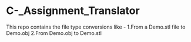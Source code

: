 # C-_Assignment_Translator
This repo contains the file type conversions like - 1.From a Demo.stl file to Demo.obj 2.From Demo.obj to Demo.stl

